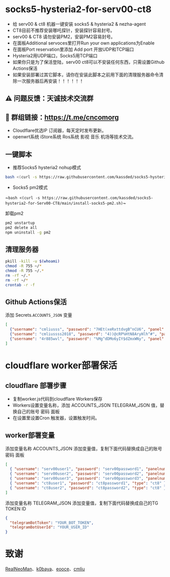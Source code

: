 # socks5-hysteria2-for-serv00-ct8
- 给 serv00 & ct8 机器一键安装 socks5 & hysteria2 & nezha-agent
- CT8目前不推荐安装哪吒探针，安装探针容易封号。
- serv00 & CT8 请勿安装PM2，安装PM2容易封号。
- 在面板Additional servoces里打开Run your own applications为Enable
- 在面板Port reservation里添加 Add port 开放UDP和TCP端口
- Hysteria2用UDP端口，Socks5用TCP端口
- 如果你只是为了保活登陆，serv00 ct8可以不安装任何东西，只需设置Github Actions保活
- 如果安装部署过其它脚本，请你在安装此脚本之前用下面的清理服务器命令清除一次服务器后再安装！！！！！！
## ⚠️ 问题反馈：天诚技术交流群
## 👥 群组链接：https://t.me/cncomorg
- Cloudflare优选IP 订阅器，每天定时发布更新。
- openwrt系统 iStore系统 Ros系统 影视 音乐 机场等技术交流。
## 一键脚本
- 推荐Socks5 hysteria2 nohup模式
```bash
bash <(curl -s https://raw.githubusercontent.com/kassded/socks5-hysteria2-for-Serv00-CT8/main/install-socks5-hysteria.sh)
```
- Socks5 pm2模式

~`bash <(curl -s https://raw.githubusercontent.com/kassded/socks5-hysteria2-for-Serv00-CT8/main/install-socks5-pm2.sh)`~


卸载pm2
```bash
pm2 unstartup
pm2 delete all
npm uninstall -g pm2
```
## 清理服务器

```bash
pkill -kill -u $(whoami)
chmod -R 755 ~/* 
chmod -R 755 ~/.* 
rm -rf ~/.* 
rm -rf ~/*
crontab -r -f
```

## Github Actions保活
添加 Secrets.`ACCOUNTS_JSON` 变量
```json
[
  {"username": "cmliusss", "password": "7HEt(xeRxttdvgB^nCU6", "panel": "panel4.serv00.com", "ssh": "s4.serv00.com"},
  {"username": "cmliussss2018", "password": "4))@cRP%HtN8AryHlh^#", "panel": "panel7.serv00.com", "ssh": "s7.serv00.com"},
  {"username": "4r885wvl", "password": "%Mg^dDMo6yIY$dZmxWNy", "panel": "panel.ct8.pl", "ssh": "s1.ct8.pl"}
]
```
# cloudflare worker部署保活
## cloudflare 部署步骤
- 复制worker.js代码到cloudflare Workers保存
- Workers设置变量名称，添加 ACCOUNTS_JSON TELEGRAM_JSON 值，替换自己的账号 密码 面板
- 在设置里设置Cron 触发器，设置触发时间。

## worker部署变量
添加变量名称 ACCOUNTS_JSON 
添加变量值，复制下面代码替换成自己的账号 密码 面板

```json
[  
  { "username": "serv00user1", "password": "serv00password1", "panelnum": "0", "type": "serv00" },
  { "username": "serv00user2", "password": "serv00password2", "panelnum": "4", "type": "serv00" },
  { "username": "serv00user3", "password": "serv00password3", "panelnum": "7", "type": "serv00" },
  { "username": "ct8user1", "password": "ct8password1", "type": "ct8" },
  { "username": "ct8user2", "password": "ct8password2", "type": "ct8" }
]
```

添加变量名称 TELEGRAM_JSON 
添加变量值，复制下面代码替换成自己的TG TOKEN ID

```json
{
  "telegramBotToken": "YOUR_BOT_TOKEN",
  "telegramBotUserId": "YOUR_USER_ID"
}
```




# 致谢
[RealNeoMan](https://github.com/Neomanbeta/ct8socks)、[k0baya](https://github.com/k0baya)、[eooce](https://github.com/eooce)、[cmliu](https://github.com/cmliu)
